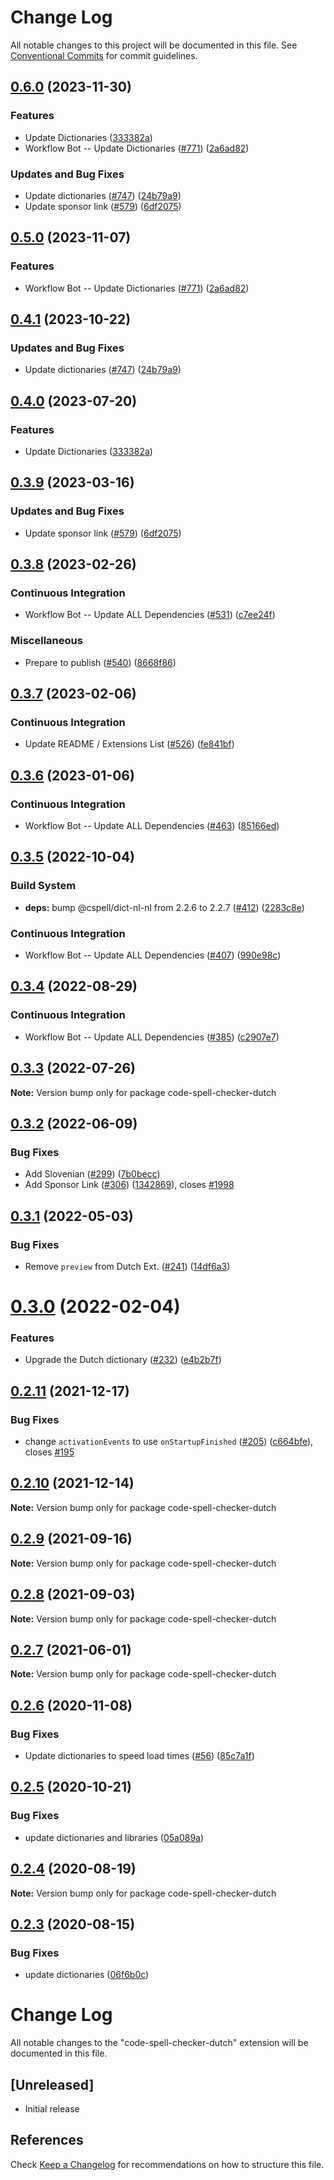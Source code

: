 # Change Log

All notable changes to this project will be documented in this file.
See [Conventional Commits](https://conventionalcommits.org) for commit guidelines.

## [0.6.0](https://github.com/fobo66/vscode-cspell-dict-extensions/compare/code-spell-checker-dutch-v0.5.0...code-spell-checker-dutch@0.6.0) (2023-11-30)


### Features

* Update Dictionaries ([333382a](https://github.com/fobo66/vscode-cspell-dict-extensions/commit/333382a02ac229a13b3d77a122b7e8201cad695c))
* Workflow Bot -- Update Dictionaries ([#771](https://github.com/fobo66/vscode-cspell-dict-extensions/issues/771)) ([2a6ad82](https://github.com/fobo66/vscode-cspell-dict-extensions/commit/2a6ad8295ed4e5264867df8c9c97e14d6e0763bc))


### Updates and Bug Fixes

* Update dictionaries ([#747](https://github.com/fobo66/vscode-cspell-dict-extensions/issues/747)) ([24b79a9](https://github.com/fobo66/vscode-cspell-dict-extensions/commit/24b79a9e1b641009b6fd3206eebd443169e67123))
* Update sponsor link ([#579](https://github.com/fobo66/vscode-cspell-dict-extensions/issues/579)) ([6df2075](https://github.com/fobo66/vscode-cspell-dict-extensions/commit/6df2075cda94e9253a1f11d5dcf63e73a49b8edd))

## [0.5.0](https://github.com/streetsidesoftware/vscode-cspell-dict-extensions/compare/code-spell-checker-dutch@0.4.1...code-spell-checker-dutch@0.5.0) (2023-11-07)


### Features

* Workflow Bot -- Update Dictionaries ([#771](https://github.com/streetsidesoftware/vscode-cspell-dict-extensions/issues/771)) ([2a6ad82](https://github.com/streetsidesoftware/vscode-cspell-dict-extensions/commit/2a6ad8295ed4e5264867df8c9c97e14d6e0763bc))

## [0.4.1](https://github.com/streetsidesoftware/vscode-cspell-dict-extensions/compare/code-spell-checker-dutch@0.4.0...code-spell-checker-dutch@0.4.1) (2023-10-22)


### Updates and Bug Fixes

* Update dictionaries ([#747](https://github.com/streetsidesoftware/vscode-cspell-dict-extensions/issues/747)) ([24b79a9](https://github.com/streetsidesoftware/vscode-cspell-dict-extensions/commit/24b79a9e1b641009b6fd3206eebd443169e67123))

## [0.4.0](https://github.com/streetsidesoftware/vscode-cspell-dict-extensions/compare/code-spell-checker-dutch@0.3.9...code-spell-checker-dutch@0.4.0) (2023-07-20)


### Features

* Update Dictionaries ([333382a](https://github.com/streetsidesoftware/vscode-cspell-dict-extensions/commit/333382a02ac229a13b3d77a122b7e8201cad695c))

## [0.3.9](https://github.com/streetsidesoftware/vscode-cspell-dict-extensions/compare/code-spell-checker-dutch@0.3.8...code-spell-checker-dutch@0.3.9) (2023-03-16)


### Updates and Bug Fixes

* Update sponsor link ([#579](https://github.com/streetsidesoftware/vscode-cspell-dict-extensions/issues/579)) ([6df2075](https://github.com/streetsidesoftware/vscode-cspell-dict-extensions/commit/6df2075cda94e9253a1f11d5dcf63e73a49b8edd))

## [0.3.8](https://github.com/streetsidesoftware/vscode-cspell-dict-extensions/compare/code-spell-checker-dutch@0.3.7...code-spell-checker-dutch@0.3.8) (2023-02-26)


### Continuous Integration

* Workflow Bot -- Update ALL Dependencies ([#531](https://github.com/streetsidesoftware/vscode-cspell-dict-extensions/issues/531)) ([c7ee24f](https://github.com/streetsidesoftware/vscode-cspell-dict-extensions/commit/c7ee24f30552a6e8904a8d489b8a76ddcd3eedec))


### Miscellaneous

* Prepare to publish ([#540](https://github.com/streetsidesoftware/vscode-cspell-dict-extensions/issues/540)) ([8668f86](https://github.com/streetsidesoftware/vscode-cspell-dict-extensions/commit/8668f86b5fe3bf076cc44db54ec9b15d2f137623))

## [0.3.7](https://github.com/streetsidesoftware/vscode-cspell-dict-extensions/compare/code-spell-checker-dutch@0.3.6...code-spell-checker-dutch@0.3.7) (2023-02-06)


### Continuous Integration

* Update README / Extensions List ([#526](https://github.com/streetsidesoftware/vscode-cspell-dict-extensions/issues/526)) ([fe841bf](https://github.com/streetsidesoftware/vscode-cspell-dict-extensions/commit/fe841bfc7209e134740b24897e23748581536eb3))

## [0.3.6](https://github.com/streetsidesoftware/vscode-cspell-dict-extensions/compare/code-spell-checker-dutch@0.3.5...code-spell-checker-dutch@0.3.6) (2023-01-06)


### Continuous Integration

* Workflow Bot -- Update ALL Dependencies ([#463](https://github.com/streetsidesoftware/vscode-cspell-dict-extensions/issues/463)) ([85166ed](https://github.com/streetsidesoftware/vscode-cspell-dict-extensions/commit/85166ed01b3b324b9bfc737443a76318aa1cdda7))

## [0.3.5](https://github.com/streetsidesoftware/vscode-cspell-dict-extensions/compare/code-spell-checker-dutch@0.3.4...code-spell-checker-dutch@0.3.5) (2022-10-04)


### Build System

* **deps:** bump @cspell/dict-nl-nl from 2.2.6 to 2.2.7 ([#412](https://github.com/streetsidesoftware/vscode-cspell-dict-extensions/issues/412)) ([2283c8e](https://github.com/streetsidesoftware/vscode-cspell-dict-extensions/commit/2283c8e66552a2c260730d33a03d546a1a92cdba))


### Continuous Integration

* Workflow Bot -- Update ALL Dependencies ([#407](https://github.com/streetsidesoftware/vscode-cspell-dict-extensions/issues/407)) ([990e98c](https://github.com/streetsidesoftware/vscode-cspell-dict-extensions/commit/990e98c5befbe28655f896ae9618d32626d684f5))

## [0.3.4](https://github.com/streetsidesoftware/vscode-cspell-dict-extensions/compare/code-spell-checker-dutch@0.3.3...code-spell-checker-dutch@0.3.4) (2022-08-29)


### Continuous Integration

* Workflow Bot -- Update ALL Dependencies ([#385](https://github.com/streetsidesoftware/vscode-cspell-dict-extensions/issues/385)) ([c2907e7](https://github.com/streetsidesoftware/vscode-cspell-dict-extensions/commit/c2907e7af39c1b7f42549cfb5f555dce6f62fb4a))

## [0.3.3](https://github.com/streetsidesoftware/vscode-cspell-dict-extensions/compare/code-spell-checker-dutch@0.3.2...code-spell-checker-dutch@0.3.3) (2022-07-26)

**Note:** Version bump only for package code-spell-checker-dutch





## [0.3.2](https://github.com/streetsidesoftware/vscode-cspell-dict-extensions/compare/code-spell-checker-dutch@0.3.1...code-spell-checker-dutch@0.3.2) (2022-06-09)


### Bug Fixes

* Add Slovenian ([#299](https://github.com/streetsidesoftware/vscode-cspell-dict-extensions/issues/299)) ([7b0becc](https://github.com/streetsidesoftware/vscode-cspell-dict-extensions/commit/7b0becc910e11e674ad32be812aa5e138b005219))
* Add Sponsor Link ([#306](https://github.com/streetsidesoftware/vscode-cspell-dict-extensions/issues/306)) ([1342869](https://github.com/streetsidesoftware/vscode-cspell-dict-extensions/commit/13428699ee20f6b6a597dd2638d5633f2a53c9cf)), closes [#1998](https://github.com/streetsidesoftware/vscode-cspell-dict-extensions/issues/1998)





## [0.3.1](https://github.com/streetsidesoftware/vscode-cspell-dict-extensions/compare/code-spell-checker-dutch@0.3.0...code-spell-checker-dutch@0.3.1) (2022-05-03)


### Bug Fixes

* Remove `preview` from Dutch Ext. ([#241](https://github.com/streetsidesoftware/vscode-cspell-dict-extensions/issues/241)) ([14df6a3](https://github.com/streetsidesoftware/vscode-cspell-dict-extensions/commit/14df6a3cd3b1672a711dbca3375bd987ab6d0393))





# [0.3.0](https://github.com/streetsidesoftware/vscode-cspell-dict-extensions/compare/code-spell-checker-dutch@0.2.11...code-spell-checker-dutch@0.3.0) (2022-02-04)


### Features

* Upgrade the Dutch dictionary ([#232](https://github.com/streetsidesoftware/vscode-cspell-dict-extensions/issues/232)) ([e4b2b7f](https://github.com/streetsidesoftware/vscode-cspell-dict-extensions/commit/e4b2b7f482d0c06a2ba11abf1b1be72879bb636e))





## [0.2.11](https://github.com/streetsidesoftware/vscode-cspell-dict-extensions/compare/code-spell-checker-dutch@0.2.10...code-spell-checker-dutch@0.2.11) (2021-12-17)


### Bug Fixes

* change `activationEvents` to use `onStartupFinished` ([#205](https://github.com/streetsidesoftware/vscode-cspell-dict-extensions/issues/205)) ([c664bfe](https://github.com/streetsidesoftware/vscode-cspell-dict-extensions/commit/c664bfe88497c9eaf82aa5549734d99db9194001)), closes [#195](https://github.com/streetsidesoftware/vscode-cspell-dict-extensions/issues/195)





## [0.2.10](https://github.com/streetsidesoftware/vscode-cspell-dict-extensions/compare/code-spell-checker-dutch@0.2.9...code-spell-checker-dutch@0.2.10) (2021-12-14)

**Note:** Version bump only for package code-spell-checker-dutch





## [0.2.9](https://github.com/streetsidesoftware/vscode-cspell-dict-extensions/compare/code-spell-checker-dutch@0.2.8...code-spell-checker-dutch@0.2.9) (2021-09-16)

**Note:** Version bump only for package code-spell-checker-dutch





## [0.2.8](https://github.com/streetsidesoftware/vscode-cspell-dict-extensions/compare/code-spell-checker-dutch@0.2.7...code-spell-checker-dutch@0.2.8) (2021-09-03)

**Note:** Version bump only for package code-spell-checker-dutch





## [0.2.7](https://github.com/streetsidesoftware/vscode-cspell-dict-extensions/compare/code-spell-checker-dutch@0.2.6...code-spell-checker-dutch@0.2.7) (2021-06-01)

**Note:** Version bump only for package code-spell-checker-dutch





## [0.2.6](https://github.com/streetsidesoftware/vscode-cspell-dict-extensions/compare/code-spell-checker-dutch@0.2.5...code-spell-checker-dutch@0.2.6) (2020-11-08)


### Bug Fixes

* Update dictionaries to speed load times ([#56](https://github.com/streetsidesoftware/vscode-cspell-dict-extensions/issues/56)) ([85c7a1f](https://github.com/streetsidesoftware/vscode-cspell-dict-extensions/commit/85c7a1f3363945594f6d86dbb7dae7f4c95a76e7))





## [0.2.5](https://github.com/streetsidesoftware/vscode-cspell-dict-extensions/compare/code-spell-checker-dutch@0.2.4...code-spell-checker-dutch@0.2.5) (2020-10-21)


### Bug Fixes

* update dictionaries and libraries ([05a089a](https://github.com/streetsidesoftware/vscode-cspell-dict-extensions/commit/05a089add3e0e3606ac1604df1539adfb272461f))





## [0.2.4](https://github.com/streetsidesoftware/vscode-cspell-dict-extensions/compare/code-spell-checker-dutch@0.2.3...code-spell-checker-dutch@0.2.4) (2020-08-19)

**Note:** Version bump only for package code-spell-checker-dutch





## [0.2.3](https://github.com/streetsidesoftware/vscode-cspell-dict-extensions/compare/code-spell-checker-dutch@0.2.2...code-spell-checker-dutch@0.2.3) (2020-08-15)


### Bug Fixes

* update dictionaries ([06f6b0c](https://github.com/streetsidesoftware/vscode-cspell-dict-extensions/commit/06f6b0cd9c011d55de841aa75591422a18d8a8f6))





# Change Log
All notable changes to the "code-spell-checker-dutch" extension will be documented in this file.

## [Unreleased]
- Initial release

## References
Check [Keep a Changelog](http://keepachangelog.com/) for recommendations on how to structure this file.
